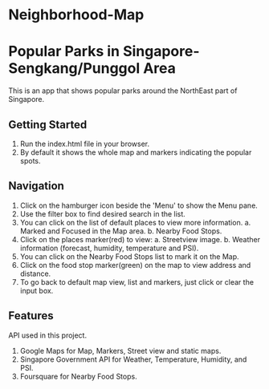 # Neighborhood-Map

# Popular Parks in Singapore-Sengkang/Punggol Area #
This is an app that shows popular parks around the NorthEast part of Singapore.

## Getting Started ##
1. Run the index.html file in your browser.
2. By default it shows the whole map and markers indicating the popular spots.

## Navigation ##
1. Click on the hamburger icon beside the 'Menu' to show the Menu pane.
2. Use the filter box to find desired search in the list.
3. You can click on the list of default places to view more information.
    a. Marked and Focused in the Map area.
    b. Nearby Food Stops.
4. Click on the places marker(red) to view:
    a. Streetview image.
    b. Weather information (forecast, humidity, temperature and PSI).
5. You can click on the Nearby Food Stops list to mark it on the Map.
6. Click on the food stop marker(green) on the map to view address and distance.
7. To go back to default map view, list and markers, just click or clear the input box.

## Features ##
API used in this project.
1. Google Maps for Map, Markers, Street view and static maps.
2. Singapore Government API for Weather, Temperature, Humidity, and PSI.
3. Foursquare for Nearby Food Stops.
